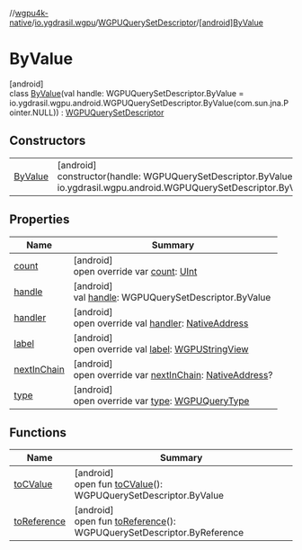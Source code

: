 //[wgpu4k-native](../../../../index.md)/[io.ygdrasil.wgpu](../../index.md)/[WGPUQuerySetDescriptor](../index.md)/[[android]ByValue](index.md)

# ByValue

[android]\
class [ByValue](index.md)(val handle: WGPUQuerySetDescriptor.ByValue = io.ygdrasil.wgpu.android.WGPUQuerySetDescriptor.ByValue(com.sun.jna.Pointer.NULL)) : [WGPUQuerySetDescriptor](../index.md)

## Constructors

| | |
|---|---|
| [ByValue](-by-value.md) | [android]<br>constructor(handle: WGPUQuerySetDescriptor.ByValue = io.ygdrasil.wgpu.android.WGPUQuerySetDescriptor.ByValue(com.sun.jna.Pointer.NULL)) |

## Properties

| Name | Summary |
|---|---|
| [count](count.md) | [android]<br>open override var [count](count.md): [UInt](https://kotlinlang.org/api/core/kotlin-stdlib/kotlin/-u-int/index.html) |
| [handle](handle.md) | [android]<br>val [handle](handle.md): WGPUQuerySetDescriptor.ByValue |
| [handler](handler.md) | [android]<br>open override val [handler](handler.md): [NativeAddress](../../../ffi/-native-address/index.md) |
| [label](label.md) | [android]<br>open override val [label](label.md): [WGPUStringView](../../-w-g-p-u-string-view/index.md) |
| [nextInChain](next-in-chain.md) | [android]<br>open override var [nextInChain](next-in-chain.md): [NativeAddress](../../../ffi/-native-address/index.md)? |
| [type](type.md) | [android]<br>open override var [type](type.md): [WGPUQueryType](../../-w-g-p-u-query-type/index.md) |

## Functions

| Name | Summary |
|---|---|
| [toCValue](../[android]to-c-value.md) | [android]<br>open fun [toCValue](../[android]to-c-value.md)(): WGPUQuerySetDescriptor.ByValue |
| [toReference](../to-reference.md) | [android]<br>open fun [toReference](../to-reference.md)(): WGPUQuerySetDescriptor.ByReference |